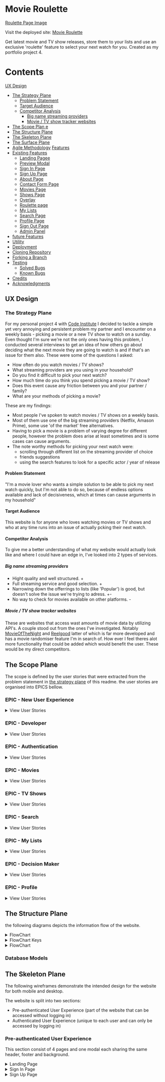 # Movie Roulette

[Roulette Page Image](https://github.com/SimasJakubenas/movie-roulette/assets/138577499/ad305a9e-7228-4c4b-9aae-aa2dd5ed7714)

Visit the deployed site: [Movie Roulette](https://movie-roulette-828048507284.herokuapp.com/)

Get latest movie and TV show releases, store them to your lists and use an exclusive 'roulette' feature to select your next watch for you. Created as my portfolio project 4.

# Contents
[UX Design](#ux-design)
* [The Strategy Plane](#the-strategy-plane)
  * [Problem Statement](#problem-statement)
  * [Target Audience](#target-audience)
  * [Competitor Analysis](#competitor-analysis)
    * [Big name streaming providers](#big-name-streaming-providers)
    * [Movie / TV show tracker websites](#movie-tv-show-tracker-websites)
* [The Scope Plan   e](#the-scope-plane)
* [The Structure Plane](#the-structure-plane)
* [The Skeleton Plane](#the-skeleton-plane)
* [The Surface Plane](#the-surface-plane)
* [Agile Methodology](#agile-methodology)
[Features](#features)
* [Existing Features](#existing-features)
  * [Landing Pagee](#landing-page)
  * [Preview Modal](#preview-modal)
  * [Sign In Page](#sign-up-page)
  * [Sign Up Page](#sign-up-page)
  * [About Page](#about-page)
  * [Contact Form Page](contact-form-page)
  * [Movies Page](#movies-page)
  * [Shows Page](#shows-page)
  * [Overlay](#overlay)
  * [Roulette page](#roulette-page)
  * [My Lists ](#my-lists)
  * [Search Page](#search-page)
  * [Profile Page](9#profile-page)
  * [Sign Out Page](#sign-out-page)
  * [Admin Panel](#admin-panel)
* [future Features](#future-features)
* [Utility](#utility)
* [Deployment](#deployment)
* [Cloning Repository](#cloning-repository)
* [Forking a Branch](#forking-a-branch)
* [Testing](#testing)
  * [Solved Bugs](#solved-bugs)
  * [Known Bugs](#known-bugs)
* [Credits](#credits)
* [Acknowledgments](#acknowledgments)

## UX Design

### The Strategy Plane

For my personal project 4 with [Code Institute](https://codeinstitute.net/) I decided to tackle a simple yet very annoying and persistent problem my partner and I encounter on a weekly basis - picking a movie or a new TV show to watch on a sunday.
Even thought I'm sure we're not the only ones having this problem, I conducted several interviews to get an idea of how others go about deciding what the next movie they are going to watch is and if that's an issue for them also. These were some of the questions I asked:
* How often do you watch movies / TV shows? 
* What streaming providers are you using in your household?
* Do you find it difficult to pick your next watch?
* How much time do you think you spend picking a movie / TV show?
* Does this event cause any friction between you and your partner / family?
* What are your methods of picking a movie?

These are my findings:
* Most people I've spoken to watch movies / TV shows on a weekly basis.
* Most of them use one of the big streaming providers (Netflix, Amason Prime), some use 'of the market' free alternatives.
* Having to pick a movie is a problem of varying degree for different people, however the problem does arise at least sometimes and is some cases can cause arguments.
* The note worthy methods for picking your next watch were:
    * scrolling through different list on the streaming provider of choice
    * friends suggestions
    * using the search features to look for a specific actor / year of release

#### Problem Statement

"I'm a movie lover who wants a simple solution to be able to pick my next watch quickly, but I'm not able to do so, because of endless options available and lack of decisiveness, which at times can cause arguments in my household"

#### Target Audience

This website is for anyone who loves watching movies or TV shows and who at any time runs into an issue of actually pcking their next watch.

#### Competitor Analysis

To give me a better understanding of what my website would actually look like and where I could have an edge in, I've looked into 2 types of services.

##### Big name streaming providers

* Hight quality and well structured. +
* Full streaming service and good selection. +
* Narrowing down the offerrings to lists (like 'Popular') is good, but doesn't solve the issue we're trying to adress. +-
* No way to check for movies available on other platforms. -

##### Movie / TV show tracker websites

These are websites that access wast amounts of movie data by utilizing API's. A couple stood out from the ones I've investigated. Notably [MovieOfTheNight](https://www.movieofthenight.com/) and [Reelgood](https://reelgood.com/) latter of which is far more developed and has a movie randomiser feature I'm in search of. How ever I feel theres alot more functionality that could be added which would benefit the user. These would be my direct competitors.

## The Scope Plane

The scope is defined by  the user stories that were extracted from the problem statement in [the strategy plane](#the-strategy-plane) of  this readme. the user stories are organised into EPICS bellow.

### EPIC - New User Experience

<details>
<summary>
View User Stories
</summary>

As a **new user** I can **recognise the purpose of the site immediately** so that I can **be sure I'm in the right place**.

As a **new user** I can **navigate the site effortlessly** so that I can **get to the area of interest quickly**.

As a **new user** I have **a way of contacting the site admin** in case I have **any site related queries**.

As a **signed in user** I can **visit about page** so that I can **find out more about the site**.

</details>

### EPIC - Developer

<details>
<summary>
View User Stories
</summary>

As a **site developer** I can **showcase sites functionality prior to signing up** so that I have **a way of displaying what the site is all about to a potential user**.

As a **site developer** I can **display relevant links** so that I can **navigate a potential employer to my GitHub/LinkedIn**.

</details>

### EPIC - Authentication

<details>
<summary>
View User Stories
</summary>

As a **new user** I can **sign up my account** so that I have **an ability to use provided services**.

As a **new user** I can **log in to my accout** so that I can **use provided services**.

As a **signed in user** I can **log out my accound** so that **it remains secure**.

As a **registered user** I can **restore my password** so that **do so incase I forget it**.

</details>

### EPIC - Movies

<details>
<summary>
View User Stories
</summary>

As a **signed in user** I can **view lists of movies available to watch on the platforms that I use** so that I can **potentialy pick one of them to watch**.

As a **signed in user** I can **see more details about the movie** so that I can **decide if it's a right fit for me**.

</details>

### EPIC - TV Shows

<details>
<summary>
View User Stories
</summary>

As a **signed in user** I can **view lists of TV shows available to watch on the platforms that I use** so that I can **potentialy pick one of them to watch**.

As a **signed in user** I can **see more details about a TV show** so that I can **decide if it's a right fit for me**.

</details>

### EPIC - Search

<details>
<summary>
View User Stories
</summary>

As a **signed in user** I can **search movies or TV / shows by name** so that I can **locate it**.

As a **signed in user** I can **use an advanced search feature** so that I can **get suggestions based on my input**.

As a **search tool user** I can **choose weather I want movies or TV shows being displayed** so that I can **pick whats suitable for me**.

As a **search tool user** I can **choose a genre of my next watch** so that I can **narrow down the search results**.

As a **search tool user** I can **choose a release/aired year of my next watch** so that I can **narrow down the search results**.

As a **search tool user** I can **choose a runtime of of my next watch** so that I can **narrow down the search results**.

As a **search tool user** I can **creadible rating of my next watch** so that I can **narrow down the search results**.

As a **search tool user** I can **choose age restriction of my next watch** so that I can **narrow down the search results**.

As a **search tool user** I can **search for actors name** so that I can **narrow down the search results**.

As a **search tool user** I can **search for a word or a phrase** so that I can **narrow down the search results**.

</details>

### EPIC - My Lists

<details>
<summary>
View User Stories
</summary>

As a **signed in user** I can **add titles to my list** so that I can **keep a record of my intentions with those titles**.

As a **signed in user** I can **add remove titles from my lists** so that I can **keep my lists up to date**.

As a **signed in user** I can **add titles to a "don't show" list** so that I can **remove those titles from appearing on search and suggestions**.

</details>

### EPIC - Decision Maker

<details>
<summary>
View User Stories
</summary>

As a **signed in user** I can **use a randomising feature** so that I **don't have to make a decision myself**.

As a **roulette user** I can **select wheather I want the tool to show movies or TV shows** so that I **pick what's more suitable for me**.

As a **roulette user** I can **select wheather I want this tool to only select titles from my lists** so that I **can narrow down the possible outcomes greatly**.

    As a **roulette user** I can **manually add and remove titles to and from this tool** so that I **can have more control over it**.

As a **signed in user** I can **ask ChatGPT for suggestions** so that I have **a better time making a decision**.

</details>

### EPIC - Profile

<details>
<summary>
View User Stories
</summary>

As a **signed in user** I can **view my profile** so that I can **check if I'm happy woth my current details**.

As a **signed in user** I can **edit profile** so that I can **update my account details**.

As a **signed in user** I can **change my profile picture** so that I can **make my account more personalised**.

As a **signed in user** I can **delete profile** so that I can **stop using this service should I wish to do so**.

As the **site admin** I can **delete accounts** so that I can **remove users if a need for it arises**.

</details>

## The Structure Plane

the following diagrams depicts the information flow of the website.

<details>
<summary>
FlowChart
</summary>

![FlowChart for websites information flow](https://github.com/SimasJakubenas/movie-roulette/assets/138577499/a1c245d8-8dfa-470c-ac10-a3053987843b)

</details>

<details>
<summary>
FlowChart Keys
</summary>

![flowchart keys](https://github.com/SimasJakubenas/movie-roulette/assets/138577499/7aba63e5-01f0-4670-b514-8b192e8878a3)

</details>

<details>
<summary>
FlowChart
</summary>

the following ERD depicts relationships between database tables.

![ERD diagram](https://github.com/SimasJakubenas/movie-roulette/assets/138577499/3973a2a4-8da2-4852-af4f-546b28bbdd21)

</details>

### Database Models

## The Skeleton Plane

The following wireframes demonstrate the intended design for the website for both mobile and desktop.

The website is split into two sections:
* Pre-authenticated User Experience (part of the website that can be accessed without logging in)
* Authenticated User Experience (unique to each user and can only be accessed by logging in)

### Pre-authenticated User Experience

This section consist of 4 pages and one modal each sharing the same header, footer and background.

<details>
<summary>
Landing Page
</summary>

Accessed by visiting main URL and pressing on the website logo in the top left corner.

![Wireframes for a Landing Page](https://github.com/SimasJakubenas/movie-roulette/assets/138577499/9897a46e-4be4-4452-9907-3814f394a428)

</details>

<details>
<summary>
Sign In Page
</summary>

Accessed through menu on a button on the landing page.

![Wireframes for a Sign In Page](https://github.com/SimasJakubenas/movie-roulette/assets/138577499/ebcf2ade-1449-42c7-8480-bc2c575465a8)

</details>

<details>
<summary>
Sign Up Page
</summary>

Accessed through menu.

![Wireframes for a Sign Up Page](https://github.com/SimasJakubenas/movie-roulette/assets/138577499/583514a9-d674-47d6-ad86-07b55e05a0d3)

<details>

<details>
<summary>
Contact Page
</summary>

Accessed through menu on a link in the sign in page.

![Wireframes for a Contact Page](https://github.com/SimasJakubenas/movie-roulette/assets/138577499/924688b5-c18f-4dfb-bf73-60150f44dee8)

</details>

### Authenticated User Experience

This section consists of 7 pages and 2 overlays each sharing the same header, footer and background.

<details>
<summary>
Movies Page
</summary>

Is navigated to once signed in. Can be accessed via the menu.

![Wireframes for a Movies Page](https://github.com/SimasJakubenas/movie-roulette/assets/138577499/3165de47-1b94-488e-95eb-50f2a0739633)

</details>

<details>
<summary>
TV Shows Page
</summary>

Can be accessed via the menu.

![Wireframes for a TV Shows Page](https://github.com/SimasJakubenas/movie-roulette/assets/138577499/80054b40-ea57-4a23-9d7b-91f78294d903)
</details>

<details>
<summary>
Roulette Page
</summary>

Can be accessed via the menu.

![Wireframes for a Roulette Page](https://github.com/SimasJakubenas/movie-roulette/assets/138577499/eb63da99-8621-4a38-8606-9753c4ff3789)

</details>

</details>

<details>
<summary>
My Lists Page
</summary>

Can be accessed via the menu.

![Wireframes for a My Lists Page](https://github.com/SimasJakubenas/movie-roulette/assets/138577499/0b06a80d-4540-4912-bd82-3d7a71136810)

</details>

<details>
<summary>
About Page
</summary>

Can be accessed via the menu.

![Wireframes for a About Page](https://github.com/SimasJakubenas/movie-roulette/assets/138577499/60ce2732-6328-4200-aaf1-98cd7d0a163d)

</details>

<details>
<summary>
Search Page
</summary>

Can be accessed via the menu.

![Wireframes for a Search Page](https://github.com/SimasJakubenas/movie-roulette/assets/138577499/d18a782a-6080-430a-b23c-791add117ba4)

</details>

<details>
<summary>
Profile Page
</summary>

Can be accessed via the menu for mobile or a link in the right top corner for desktop.

![Wireframes for a Profile Page](https://github.com/SimasJakubenas/movie-roulette/assets/138577499/9171fd9e-60f8-40c1-93c5-8efac5dc0731)

</details>

<details>
<summary>
Watch Now Page
</summary>

Can be accessed by pressing on a movie in all pages that display movie posters.

![Wireframes for a Watch Now Page](https://github.com/SimasJakubenas/movie-roulette/assets/138577499/d04f89b1-867e-4b29-95de-891260d81253)

</details>

## The Surface Plane

### Typography

As there's a lot of imagery on the site my main criteria for the fonts were: simplicity and readability. I've chosen sans serif fonts named bellow.

#### Headings

For headings accross the website **Be Vietnam Pro** was selected. I feel it stands out well amongs all the imagery that's present on the site and is clear to read.

(Insert Image)

#### Other Text

For any other text **Montserrat** font was selected. This font gives great seperation between headings and regular text with thinner letter without sacrificing readibility for the user.

(Insert Image)

### Colour Scheme

It's a no brainer to go for a dark theme when building a website of similar nature as is an industry standart and it sets the tone for a 'movie night'. The colour scheme for this website consists of range of different shades of gray and 2 highlight colours.

![Colour scheme for the website](https://github.com/SimasJakubenas/movie-roulette/assets/138577499/10a17331-c1ce-4923-ad4a-0fe067fac5dc)

Background colours:
* dark-grey (54,54,54) user for background on all pages
* darker-gray (44, 42, 42, 0.94) user for overlay background
* highlight-blue (108, 229, 232, 0.1) user to highlight content background
* highlight-blue (108, 229, 232) used to highlight most button backgrounds
* highlight-red (232, 115, 108) used to highlight background of buttons with significant inpack on user experience

Text colours:
* off-white (250, 250, 250) for most text
* off-white (250, 250, 250, 0.85) for unselected menu items
* highlight-blue (108, 229, 232) user to highlight selected main menu item

## Agile Methodology

Agile values and principleswhile were followed (where possible) during developing of this project. However I have to admit working on a project as a solo contributer I was constantly fiting the urge to neglect these.

The Agile practices I've utilised were: user stories, story points and team velocity, product backlog, time boxing, prioritization and information radiators.

### User Stories

The User Storries are defined in The Scope Plane of this README. They were derived by breakdown the Epics detailing the main features of the platform into parts suitable for iterations..

The issues tool on GitHub has been used to record all user stories. I made a mistake of breaking down EPICS and defining User Stories acceptance criteria and tasks at the begining of the development which caused some inaccuracies (for expample allauth authomaticly generating certain things that I've listed in User Stories tasks).

### Story Points and Team Velocity

Story Points were used as an estimate to how long it would take to complete it. I used Fibonacci numbers (1, 2, 3, 5, 8) as a reference. Story points were recorded using labels attached to the user story. 

Team velocity was estimated and set to 25 for the first iteration and was lowered to 20 afterwards as I struggled more than I enticipated and didn't compleate all the 'must haves' on time. All of this was a shot in the dark at the beginning but got easier as I got more comfortable with Django.

### Product Backlog

A product backlog was used in which User Stories were stored and from which these User Stories were assigned to iterations. At the end of the iteration any User Stories that weren't closed were transfered back to backlog. I have to admit I could have done a better job at managing and prioritasing (this goes hand in hand with my mistake of breaking down EPICs at the start of the development)

The product backlog is visible on GitHub through the use of a milestone titled "Backlog" and a specific backlog column in the project board.

### Final Backlog

<details>
<summary>
Final Backlog
</summary>

![Final Backlog](https://github.com/SimasJakubenas/movie-roulette/assets/138577499/67dc8c5e-a487-421a-9973-690b0c029da7)

</details>

### Time Boxing

Developement of the project was split into five iterations. Each iteration (with exeption of iteration IV which was shorted due to me having more free tiem) was set to a period of one week.
And I managed to go over the set time period for every iteration which I need to tighten up in the future work.

### Iteration I

<details>
<summary>
Closed Issues
</summary>

![Iteration I closed issues](https://github.com/SimasJakubenas/movie-roulette/assets/138577499/5da266c0-ef80-4412-b1e4-b2c015b66a07)

<details>

<details>
<summary>
Open Issues
</summary>

![Iteration I open issues](https://github.com/SimasJakubenas/movie-roulette/assets/138577499/ea3e325f-565a-4425-800c-4928e1dc5e37)

<details>

### Iteration II

<details>
<summary>
Closed Issues
</summary>

![Iteration II closed issues](https://github.com/SimasJakubenas/movie-roulette/assets/138577499/90104c9b-be6f-4ef6-9104-9573cc47577f)

<details>

<details>
<summary>
Open Issues
</summary>

![Iteration II open issues](https://github.com/SimasJakubenas/movie-roulette/assets/138577499/eeaf4543-ddea-415a-9a52-8983ef2e71c5)

<details>

### Iteration III

<details>
<summary>
Closed Issues
</summary>

![Iteration III closed issues](https://github.com/SimasJakubenas/movie-roulette/assets/138577499/8ddf23f1-3a77-45b8-b781-2120c9720d4a)

<details>

<details>
<summary>
Open Issues
</summary>

![Iteration III open issues](https://github.com/SimasJakubenas/movie-roulette/assets/138577499/735e1029-f0c8-4c0a-a19c-00ef5c23c92f)

<details>

### Iteration IV

<details>
<summary>
Closed Issues
</summary>

![Iteration IV closed issues](https://github.com/SimasJakubenas/movie-roulette/assets/138577499/c1c121de-9780-445a-b30f-e30bffe1b073)

<details>

<details>
<summary>
Open Issues
</summary>

![Iteration IV open issues](https://github.com/SimasJakubenas/movie-roulette/assets/138577499/86718e8f-98c8-47b7-ba28-05f3ec29cdeb)

<details>

### Iteration V

<details>
<summary>
Closed Issues
</summary>

![Iteration V closed issues](https://github.com/SimasJakubenas/movie-roulette/assets/138577499/ce3a3ea5-a571-4af9-a612-5ecdd9519063)

<details>

<details>
<summary>
Open Issues
</summary>

![Iteration V open issues](https://github.com/SimasJakubenas/movie-roulette/assets/138577499/89704025-31d3-4e6d-899c-02af1b4d7a35)

<details>

#### MoSCoW Prioritisation

MoSCoW prioritisation was used throughout the project. At the beginning of each new iteration the project backlog was assessed and each user story categorised for the current iteration, thus allowing for the correct balance of prioritisation for each iteration. This process was repeated for each new iteration, being mindful at all times of the overall remaining project time left.

These are the prioritisation tags

* 'Must Have' the user stories essential for compleating iteration.

* 'Should Have' the user stories important, but not essential for compleating iteration.

* 'Could Have' user stories with low importance to compleating iteration.

* 'Wont Have' user stories that won't be completed in this iteration.

### Information Radiators

GitHub projects was utilised as a kanban board for this project.

![Kanban board](https://github.com/SimasJakubenas/movie-roulette/assets/138577499/7772dd8d-422e-4851-9dee-d947e8225f43)


## Features

### Existing Features

#### Landing Page

![image](https://github.com/SimasJakubenas/movie-roulette/assets/138577499/729acf7e-9f30-4e81-a2e8-22c8f9532fb0)

Contains information to a new user what the websites purpose is.
Two buttons are present at the bottom.
'Sign in' button brings user to the Sign In Page
'Preview' button opens preview modal.

<details>
<summary>
Preview Modal
</summary>

![Preview modal](https://github.com/SimasJakubenas/movie-roulette/assets/138577499/97935ce4-aa98-45fa-89c4-a89fd64991db)

</details>

Preview modal contains images info detailing the type of functionality this website has so the user can make a decision weather it's suitable form them prior to registration.

#### Sign In Page

![Sign in page](https://github.com/SimasJakubenas/movie-roulette/assets/138577499/f383909e-8903-46eb-99f7-10f173a95aad)

* Sign in form with username and password fields for already registered users.
* A checkbox for autofilling the fields uppon registration.
* A ling to Sign Up page for new users.
* Sign In button that authenticates user and redirects to Movies page.

#### Sign Up Page

![image](https://github.com/SimasJakubenas/movie-roulette/assets/138577499/1af4dfc3-19c1-4131-8f84-b4b7ef238e69)

 Sign Up form with fields: 'First name', 'Last name', 'Username', 'Email', 'Country', 'Providers', 'Password', 'Password2'

 Things to no note:

* Authentication handdled by allauth.
* Emails are unique and can't be duplicated
* Country field pulls data from the database t display countries list.
* Providers field is updated when country is selected to display a list of streaming providers available in that country. This selection will filter the titles being displayed in all pages.
* User can amend the providers list in their provile after signin in.

#### About Page

![About page](https://github.com/SimasJakubenas/movie-roulette/assets/138577499/3557c5ec-19a0-4d17-b3d7-32f55ff82b2a)

Site owners word and API accreditation
'Contact Us' button opens up contact form

#### Contact Form Page

![Contact form page](https://github.com/SimasJakubenas/movie-roulette/assets/138577499/8bae9855-fad7-42c6-996c-128e757981fb)

Offers a way to reach out to the Admin

#### Movies Page

![Movies Page](https://github.com/SimasJakubenas/movie-roulette/assets/138577499/1ca033ff-ee38-4e88-9799-d3869bb88f8c)

Movies page is a landing page after user authentication.
* User is presendted with slideshow of recently released movies.
* Most relevant information (name, release date, rating) is presented in the bottom left corner of the slideshow.
* 'More Info' button opens up an overlay with more information about the movie.
* slideshow is operated with arrow buttons

![Movies page](https://github.com/SimasJakubenas/movie-roulette/assets/138577499/0ba0d4a9-7f86-42d7-aafa-8739e38730a5)

Bottom of the page user is presented with 2 carousels (top rated, popular) that user can use to arrow buttons to navigate.

#### Shows Page

![Shows page](https://github.com/SimasJakubenas/movie-roulette/assets/138577499/b6f8ef02-2867-40e9-ac5b-57a7475ee748)

![Shows page](https://github.com/SimasJakubenas/movie-roulette/assets/138577499/916ba26a-a82b-4cb6-985b-86e5219bd573)

Exactly same concept as Movies page.

#### Overlay

![Overlay](https://github.com/SimasJakubenas/movie-roulette/assets/138577499/cd11c673-6964-4cfd-bc4f-60940d0a061e)

Displays a variaety of information about the title taken from an API.
* Title/name
* Runtime (movies only)
* Seasons (shows oly)
* Genres
* Description
* Cast list
* Director (movies only)
* Creators (show only)

And lso some extra Features
* Button with a youtube link for movie trailer
* Uppon 'My Lists' icons user saved the movie/show to their prefered Lists
* 'Available On' section displays the streaming providers the title is available on prom the streaming providers that the user has selected.
* Press movie-reel icon to add title to movie roulette!

#### Roulette page

![Roulette page](https://github.com/SimasJakubenas/movie-roulette/assets/138577499/2ebd7439-8410-4a7d-89fe-c7e7198ce9a1)

Main feature of the site. User is presented with the ability to 'load' the roulette and 'spin' it to randomly determine their next watch.

* Source field has options to load the roulette from 'random' titles or from titles saved in user lists
* Type field lets user determine wheather they want to load movies or shows* 'Load Roulette' fills all roulette slots based on user selection
* User can manually add/remove titles from the roulette with icons
* 'Clear All' throws an alert uppon verifying it clears all roulette slots
* 'Spin It' button rotates roulette carousel and stops at a random title.

#### My Lists 

![Lists page](https://github.com/SimasJakubenas/movie-roulette/assets/138577499/d5c1e755-07b5-4ca9-98c1-5aa3444e0ef8)

Displays titles that the user would have saved. Presends an ability to toggle between different lists and type of titles (movie, show)

#### Search Page

![Search page](https://github.com/SimasJakubenas/movie-roulette/assets/138577499/0ead7db5-e2a6-4104-b7fe-4b027e3febc0)

Gives a user an ability search for titles utilising API calls based on their selection

* Movie/Show slider determins type of tiles in the results
* Genres can be selected b clicking on genre boxes. The results will have either of the genres selected
* Selection by year range
* Selection by duration range
* selection by rating range
^ Selection by actors name (this field is restricted to letters and commas only, names have to be comma separated)
* 'Search' button sends API call and populates the field bellow with resuts

![Search page](https://github.com/SimasJakubenas/movie-roulette/assets/138577499/3959fa24-7d28-4ecd-80d2-b2d1c8c21a99)

#### Profile Page

![image](https://github.com/SimasJakubenas/movie-roulette/assets/138577499/33fd21a7-1f9c-4de3-9bbe-b487d7f227f4)

User is presented with information they filled in during sign up
* User is able to add/change profile picture
^ 'Delete' button promts an alert which, uppon confirming, deletes user profile. User is then redirected to pre validation landing page
* 'Update' button opens up a page for editing users profile

![Edit profile](https://github.com/SimasJakubenas/movie-roulette/assets/138577499/c1eef818-cade-46ca-875b-5a1141afa074)

Here user can edit their name, surname and streaming providers.Unlike in the sign up pageIn user has ability to change streaming providers without the constraints of their country incase they have the ability to access these providers.

#### Sign Out Page

![Sign out page](https://github.com/SimasJakubenas/movie-roulette/assets/138577499/a89f328d-f233-4dde-9923-ab94a4ed3d40)

Ends session and relocates the user to the pre authorization landing page.

#### Admin Panel

![Admin panel](https://github.com/SimasJakubenas/movie-roulette/assets/138577499/64fa602d-45d8-4749-8cc0-baddfb8c08e1)

Has an ability to create/edit/delete/ user profiles
Create titles (although this is not very functional)
Amend about page text
Review contact form submisions

### Future Features

#### Authorisation

Offer a way for the user to reset their password USER STORY #8 (wasn't working as intended initialy so is currently removed)

#### Preview Modal

Create a slideshow for the images (tried to implement same materialize carousel as per other pages but it wasn't working in the modal)

#### Movies/Shows pages

Add more carousels for a display of diffrent selections

#### Overlay

Make it into modal (wasn't able to do it initialy as triggering the modal was clashing with the way the materialize carousel operates)
Add links to streaming providers websites for the particular title (I've looked into this, but requeres great API manipulation and permision by API provider)

#### Roulette Page

Add multiple list selection. TASK #40 (couldn't get it working for the life of me)

#### Search page

Add search field in the nav element to search for titles byname USER STORY #15
For mobile devices hide all genres and add them from a dropdown list USER STORY #18 (most of this user story is complete only the mentioned part is missing as I ran out of time)
Add age-restriction selection USER STORY #22
Add keyword field USER Story #24
Add page that takes user input and utilises ChatGPT to give users movie suggestions USER STORY #32

## Utility

### Languages

HTML, CSS, jQuery, JavaScript, Python

###Frameworks and Libraries

[Django 3.2](https://www.djangoproject.com) - A high-level Python web framework that encourages rapid development and clean, pragmatic design.

[Gunicorn 21.2](https://gunicorn.org) - A Python WSGI HTTP Server for UNIX.

[Psycopg2 2.9](https://www.psycopg.org/docs/#) - A PostgreSQL database adapter for the Python programming language.

[Materialize](https://materializecss.com/) - A utility-first CSS framework.

## Tools and Technologies

Tools and technologies are listed in order of use during the development of this project.

[Code Institute Template](https://github.com/Code-Institute-Org/ci-full-template) - Provided me with a familiar base from which to build my project.

[GitHub](https://github.com/) - Stores the repository for this project so that it can be viewed by others.

[git](https://git-scm.com/) - Controlled the building of this project in a series of versions which can be tracked.

[LucidChart](https://www.lucidchart.com/pages/) - Used to plan the models to be included in the database and how they connect together.

[Figma](https://www.figma.com/) - Used to create wireframes showing the skeleton plane of the design phase.

[Cloudinary](https://cloudinary.com) - Image and video API platform.

[Heroku](https://www.heroku.com) - Used to host and deploy the project.

[ElephantSQL](https://www.elephantsql.com) - Used to store the PostgreSQL database.

[Canva](https://www.canva.com) - Used to create the logo.

[ColorMind](http://colormind.io/) - Used to create the image showing the colour scheme.

[WebAim contrast checker](https://webaim.org/resources/contrastchecker/) - Used to test contrast between text and background.

[GitPod](https://www.gitpod.io/) - Code editor used during development.

[Jshint](https://jshint.com/) - Used to validate the JavaScript code.

[W3C - CSS Validation Service](https://jigsaw.w3.org/css-validator/) - Used to validate the CSS code. Please see [TESTING.md](TESTING.md) for notes on this.

[CI Python Linter](https://pep8ci.herokuapp.com/) - Used to validate the Python code.

[Nu HTML Checker](https://validator.w3.org/nu/) - Used to validate the HTML code.

[IrfanView](https://www.irfanview.com/) - Used to turn screenshots to jpg images.


## Deployment

This website has been deployed using Heroku.

Instructions to deploy using Heroku:

1 - While in Heroku, navigate to dashboard and then click on the new button in the top right corner choosing: create new app.

2 - Input a name for your app (this name will need to be unique) and choose the correct region for where you are located. Click create app.

3 - Your app has been created, now click on the settings tab.

4 - Click reveal config vars to add any keys the application will need. For this project I added:
- DISABLE_COLLECTSTATIC : 0
- PORT : 800
- All the key value pairs from my env.py file.

5 - Click add buildpack to install any interdependecies needed. For this project I installed 'python'.

6 - Click on deploy tab. Select deploy method, in this case Git Hub. Confirm connection to git hub by searching for the correct repository and then connecting to it.

7 - To manually deploy project click 'Deploy Branch'. Once built a message will appear saying: Your app was successfully deployed. Click the view button to view the deployed page making a note of it's url.

8 - You can also set up automatic deployment.

9 - If you find your css is not showing correctly on the deployed site running the following command while in your workspace may help:
./manage.py collectstatic

10 - Don't forget to turn Debug back to False before final deployment.


## Cloning Repository

In order to work on this repository you will first need to clone it.

**Instructions to clone the repository**:

1 - While in the GitHub repository, click on the green code button.

2 - Copy the link.

3 - In your IDE or local coding environment use the link to open the repository. 

For example: in VScode 
- clicking on 'Clone Git Repository...' will bring up a box in which to paste the link. 
- once vscode has the link, you will then be asked where you would like the repo saving.
- You should now be set up ready to work on the repository.

For example: in CodeAnywhere
- Click on 'Add new workspace'
- You will then be given the option to 'Create from your project repository' and a box in which to paste the link
- CodeAnywhere will now open a new workspace containing the repository.
- You should now be set up ready to work on the repository.

4 - If you are working in VSCode I would then recommend creating a virtual environment:
-  I use the following command to do this: python3 -m venv .venv
- Agreeing to select as workspace folder.
- I move into the virutal environment with the command: source .venv/bin/activate

5 - Import all dependencies. I use the command: pip3 install -r requirements.txt.

6 - Create an env.py file in the main directory.

7 - Enter key data, such as: DATABASE_URL, SECRET_KEY, CLOUDINARY_URL, SITE_OWNER_EMAIL and EMAIL_PASSWORD.

8 - Check that both the virtual environment and env.py are named in the .gitignore file.

9 - In settings.py change Debug to True while developing. You make also want to change to Django's inbuilt sqlite database.

10 - In order to get Tailwind re-running, you will need to:

- Add the following code to settings.py:

COMPRESS_ROOT = BASE_DIR / 'static'

COMPRESS_ENABLED = True

STATICFILES_FINDERS = ('compressor.finders.CompressorFinder',)

- Add the following at the top of base.html:
{% load compress %}

- Add the following around the link to output.css:
{% compress css %}
{% endcompress %}

11 - Run Tailwind by using the command:
npx tailwindcss -i ./static/src/input.css -o ./static/src/output.css --watch

12 - Check it's all working by running the program. I used the command:
python3 manage.py runserver

## Forking a Branch

In order to protect the main branch while you work on something new, essential when working as part of a team or when you want to experiment with a new feature, you will need to fork a branch. 

**Instructions to fork the repository**:

1 - While in the GitHub repository, click on the branch symbol and text indicating the number of branches.

2 - This will load details on current branches. Click on the green 'New branch' button.

3 - Enter a name for the new branch and then click the green 'create new branch' button.

4 - Your new branch should now have appeared on the screen.

5 - Clicking on the new branch and then following the steps for cloning will allow you to open up and work on this branch.

**Instructions to fork directly from an issue**:

1 - Click to view an issue, either from the issues list or from the project board. From the project board you will need to click once to bring up the issue and then again on the title to go into it fully.

2 - Partway down the right hand side (on desktop) you should see the heading 'Development' and under this a link to 'create a branch for this issue or link a pull request'.

3 - Click on the link to create a forked branch that is tied to the issue.

## Testing

See [TESTING.md](TESTING.md) for all testing and validation.

### Solved Bugs

| # | Bug | Fix |
| --- | --- | --- |
| 1 | select element wasn't rendered on the roulette page | Issue resolved by passing 'browser-default' class to the element with the help of a widget |
| 2 | My own event listeners won't work with materialize carousel | Set e.stopPropagation() methon on carousel-item (this also stopped the carousel rotating on click which was exactly what I needed) |
| 3 | Unable to pass title_id from frontend to backend | Utilized ajax async funtions |
| 4 | CSS not loading to a new template | changed relative file path to absolute |
| 5 | User model extension (Profile) not saving even though it has OTO relationship | Had to create a view to saved it manually. It still doesn't behave correctly (in admin panel you can see first name and second name on both model) , but it's ok for now |
| 6 | Overlay wouldn't open on roulette page | Caused by 2 URl paths using the same view, but only one of those paths passing a variable to a view
Fixed by setting variable=None in the the views attribute list|
| 7 | Deleting title from list throws error | Passed a list_type variable in return statement of clear_one_favourite_title method |
| 8 | Input color doesnt change | used input:-webkit-autofill css selector |
| 9 | Heroku throwing an error while launching application | This occured afted changind projects name. I done all the necessary changes, yet forgot to change projects name in Procfile |

### known Bugs

| # | Bug | Fix | Comment
| --- | --- | --- |
| 1 | In the sign in page users login is automaticly 'remembered' even if the 'Remember Me' checkbox is not clicked | I ran into multitude of issues with authentication so this bug wasn't ranked high on the priority list |
| 2 | one can't only click 'Remember Me' by cliking on the text and not the checkbox itself | Couln't get it working right for the life of me |
| 3 | In the sign Up page when doing autofill username inut gets filled with email| |
| 4 | In the sign Up page when doing autofill country select element changes color| I got to the point where I managed to change the colour but it was also changing the colour of the dropdown list making it unreadable so I left it as is for now |
| 5 | In Movies and show pages the main slideshow accupies only abot half the height sometimes | this is due to matrialize carousel requiring a fixed height instead of responsive units of measurement and that wasn't suitable for me. One can get rid of the effect by toggling to other pages |
| 7 | Overlay is fixed to the top which is not ideal | I tried using modal however I couldn't trigger it from the carousel my best guess it is clashing with materialize somehow |
| 8 | In searrch page some titles appear blank | It's due to href  keys being empty in the API |

## Credits

### Code

[Code Institute](https://codeinstitute.net) - "I think therefore I Blog" walkthrough followed when installing dependencies, deploying to Heroku, creating about page and contact form.

[Django docs](https://docs.djangoproject.com/en/5.0/) - used to get an understanding of authentication, form rendering and form field rendering and form field modification.

[Right way to use ManyToMany field in Django](https://www.sankalpjonna.com/learn-django/the-right-way-to-use-a-manytomanyfield-in-django) - post was used as a reference for setting up bridge tables and addding/fetching their data.

[Sending data to backend with ajax](https://copyprogramming.com/howto/pass-array-to-backend-using-ajax-django) - introduced me with ajax asynchronous functions.

[Materialize carousel](https://materializecss.com/carousel.html) - materialize docs for carousel.

[StackOverflow](https://stackoverflow.com/questions/53579946/materializecss-carousel-next-method-using-button-inside-the-slider-javascript) - this improved my uderstanding of materialize carousel initiation and customisation.

[Select input tag in Django](https://github.com/Dogfalo/materialize/issues/4904) - helped me to solve an issue with Django loading form inputs and introduced me to widgets.

[Get_or_create method](https://stackoverflow.com/questions/1941212/how-to-use-get-or-create-in-django) - found a solution for creating a new db instance based on cerrtain attributes.

[HTTPResponse](https://stackoverflow.com/questions/31832635/django-get-and-use-multiple-results-by-using-return-httpresponse-fro) - leaned how to send multiple parameters via HTTPResponse.

[HTML5 restricting input characters](https://stackoverflow.com/questions/13607278/html5-restricting-input-characters/74549710#74549710) - FWDekker answer was used to limit cast input characters in Search page.

[Mouse wheel events](https://stackoverflow.com/questions/8189840/get-mouse-wheel-events-in-jquery) - mouse event handlers for menu functionality.

[Scroll event](https://stackoverflow.com/questions/15123081/how-can-i-launch-a-javascript-or-jquery-event-when-i-reach-the-top-of-my-page) - used to hide menu on scrolling down

[Inspiring Young Writers](https://github.com/GeorginaCarlisle/inspiring-young-writers) - heavily influenced this projects README structure and content.

### Images

All movie and TV show images are provided by [TMDB](https://www.themoviedb.org/) API.

Websites logo was created using [Cava](https://www.canva.com/).

Roulette page background image was created by myself using CSS.

## Acknowledgements

My family - for being understanding and supportive of me while I was absent in their lifes during the development of this project

[Code Institute](https://codeinstitute.net) - for providing me with an opportunity to grow and learn.

My mentor Oluwafemi Medale - for providing me with valuable insight.